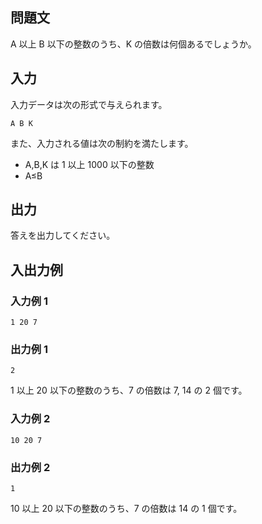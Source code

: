 ## 問題文

A 以上 B 以下の整数のうち、K の倍数は何個あるでしょうか。

## 入力

入力データは次の形式で与えられます。

```text
A B K
```

また、入力される値は次の制約を満たします。

- A,B,K は 1 以上 1000 以下の整数
- A≤B

## 出力

答えを出力してください。

## 入出力例

### 入力例 1

```text
1 20 7
```

### 出力例 1

```text
2
```

1 以上 20 以下の整数のうち、7 の倍数は 7, 14 の 2 個です。

### 入力例 2

```text
10 20 7
```

### 出力例 2

```text
1
```

10 以上 20 以下の整数のうち、7 の倍数は 14 の 1 個です。
